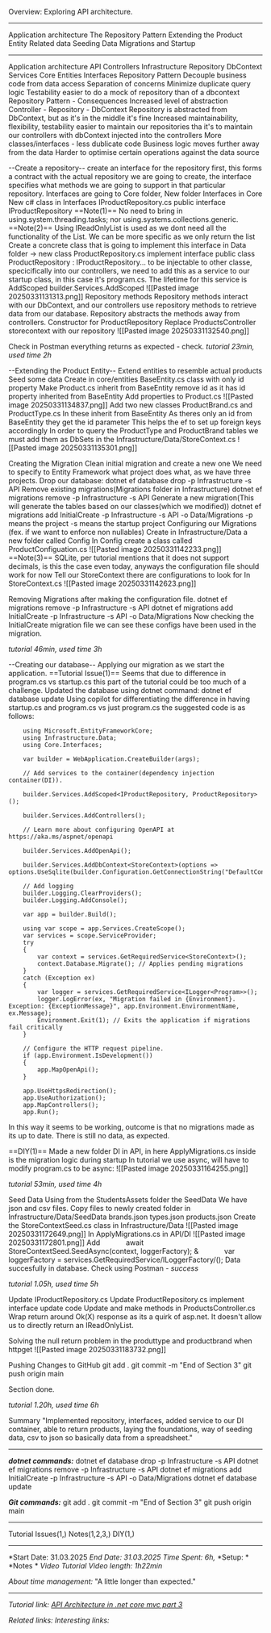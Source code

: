 Overview: Exploring API architecture.

---

Application architecture
The Repository Pattern
Extending the Product Entity
Related data
Seeding Data
Migrations and Startup

----
Application architecture
	API
		Controllers
	Infrastructure
		Repository
		DbContext
		Services
	Core
		Entities
		Interfaces
Repository Pattern
	Decouple business code from data access
	Separation of concerns
	Minimize duplicate query logic
	Testability
		easier to do a mock of repository than of a dbcontext
Repository Pattern - Consequences
	Increased level of abstraction
		Controller - Repository - DbContext
			Repository is abstracted from DbContext, but as it's in the middle it's fine
	Increased maintainability, flexibility, testability
		easier to maintain our repositories tha it's to maintain our controllers with dbContext injected into the controllers
	More classes/interfaces - less dublicate code
	Business logic moves further away from the data
	Harder to optimise certain operations against the data source

--Create a repository--
create an interface for the repository first, this forms a contract with the actual repository we are going to create, the interface specifies what methods we are going to support in that particular repository.
	Interfaces are going to Core folder,
		New folder Interfaces in Core
			New c# class in Interfaces
				IProductRepository.cs
					public interface IProductRepository
					==Note(1)==
						No need to bring in using.system.threading.tasks; nor using.systems.collections.generic.
					==Note(2)==
						Using IReadOnlyList is used as we dont need all the functionality of the List. We can be more specific as we only return the list 
Create a concrete class that is going to implement this interface
	in Data folder -> new class ProductRepository.cs
		implement interface
			public class ProductRepository : IProductRepository...
	to be injectable to other classe, specicifically into our controllers, we need to add this as a service to our startup class, in this case it's program.cs.
		The lifetime for this service is AddScoped
			builder.Services.AddScoped
			![[Pasted image 20250331131313.png]]
Repository methods
	Repository methods interact with our DbContext, and our controllers use repository methods to retrieve data from our database.
		Repository abstracts the methods away from controllers.
	Constructor for ProductRepository
Replace ProductsController storecontext with our repository
	![[Pasted image 20250331132540.png]]

Check in Postman everything returns as expected - check.
*tutorial 23min, used time 2h*

--Extending the Product Entity--
	Extend entities to resemble actual products
	Seed some data
Create in core/entities
	BaseEntity.cs class with only id property
	Make Product.cs inherit from BaseEntity
		remove id as it has id property inherited from BaseEntity
	Add properties to Product.cs
		![[Pasted image 20250331134837.png]]
	Add two new classes ProductBrand.cs and ProductType.cs
		In these inherit from BaseEntity
			As theres only an id from BaseEntity they get the id parameter
			This helps the ef to set up foreign keys accordingly
In order to query the ProductType and ProductBrand tables we must add them as DbSets in the Infrastructure/Data/StoreContext.cs
	![[Pasted image 20250331135301.png]]

Creating the Migration
	Clean initial migration and create a new one
	We need to specify to Entity Framework what project does what, as we have three projects.
	Drop our database:
		 dotnet ef database drop -p Infrastructure -s API
	Remove existing migrations(Migrations folder in Infrastructure)
		 dotnet ef migrations remove -p Infrastructure -s API
	Generate a new migration(This will generate the tables based on our classes(which we modified))
		dotnet ef migrations add InitialCreate -p Infrastructure -s API -o Data/Migrations
		-p means the project
		-s means the startup project
Configuring our Migrations (fex. if we want to enforce non nullables)
	Create in Infrastructure/Data a new folder called Config
		In Config create a class called ProductConfiguation.cs
			![[Pasted image 20250331142233.png]]
==Note(3)==
	SQLite, per tutorial mentions that it does not support decimals, is this the case even today, anyways the configuration file should work for now
Tell our StoreContext there are configurations to look for
	In StoreContext.cs
		![[Pasted image 20250331142623.png]]

Removing Migrations after making the configuration file.
	dotnet ef migrations remove -p Infrastructure -s API
	dotnet ef migrations add InitialCreate -p Infrastructure -s API -o Data/Migrations
	Now checking the InitialCreate migration file we can see these configs have been used in the migration.

*tutorial 46min, used time 3h* 

--Creating our database--
Applying our migration as we start the application.
	==Tutorial Issue(1)==
		Seems that due to difference in program.cs vs startup.cs this part of the tutorial could be too much of a challenge. Updated the database using dotnet command:
			dotnet ef database update
	Using copilot for differentiating the difference in having startup.cs and program.cs vs just program.cs the suggested code is as follows:
	
		using Microsoft.EntityFrameworkCore;
		using Infrastructure.Data;
		using Core.Interfaces;
		
		var builder = WebApplication.CreateBuilder(args);  
		
		// Add services to the container(dependency injection container(DI)).
		
		builder.Services.AddScoped<IProductRepository, ProductRepository>();
		
		builder.Services.AddControllers();
		
		// Learn more about configuring OpenAPI at https://aka.ms/aspnet/openapi
		
		builder.Services.AddOpenApi();  
		
		builder.Services.AddDbContext<StoreContext>(options => options.UseSqlite(builder.Configuration.GetConnectionString("DefaultConnection")));  
		
		// Add logging
		builder.Logging.ClearProviders();
		builder.Logging.AddConsole(); 
		
		var app = builder.Build(); 
		
		using var scope = app.Services.CreateScope();
		var services = scope.ServiceProvider;
		try
		{
		    var context = services.GetRequiredService<StoreContext>();
		    context.Database.Migrate(); // Applies pending migrations
		}
		catch (Exception ex)
		{
		    var logger = services.GetRequiredService<ILogger<Program>>();
		    logger.LogError(ex, "Migration failed in {Environment}. Exception: {ExceptionMessage}", app.Environment.EnvironmentName, ex.Message);
		    Environment.Exit(1); // Exits the application if migrations fail critically
		} 
		
		// Configure the HTTP request pipeline.
		if (app.Environment.IsDevelopment())
		{
		    app.MapOpenApi();
		} 
		
		app.UseHttpsRedirection();
		app.UseAuthorization();
		app.MapControllers();
		app.Run();
In this way it seems to be working, outcome is that no migrations made as its up to date. There is still no data, as expected.

==DIY(1)==
	Made a new folder DI in API, in here ApplyMigrations.cs
		inside is the migration logic during startup
	In tutorial we use async, will have to modify program.cs to be async:
		![[Pasted image 20250331164255.png]]

*tutorial 53min, used time 4h*

Seed Data
Using from the StudentsAssets folder the SeedData
	We have json and csv files.
	Copy files to newly created folder in Infrastructure/Data/SeedData
		brands.json
		types.json
		products.json
	Create the StoreContextSeed.cs class in Infrastructure/Data
		 ![[Pasted image 20250331172649.png]]
	In ApplyMigrations.cs in API/DI
		![[Pasted image 20250331172801.png]]
		Add             await StoreContextSeed.SeedAsync(context, loggerFactory); &             var loggerFactory = services.GetRequiredService/ILoggerFactory/();
Data succesfully in database.
Check using Postman - *success*

*tutorial 1.05h, used time 5h*

Update IProductRepository.cs
Update ProductRepository.cs
	implement interface
	update code
Update and make methods in ProductsController.cs
	Wrap return around Ok(X) response as its a quirk of asp.net. It doesn't allow us to directly return an IReadOnlyList. 

Solving the null return problem in the produttype and productbrand when httpget
	![[Pasted image 20250331183732.png]]

Pushing Changes to GitHub
	 git add .
	 git commit -m "End of Section 3"
	 git push origin main

Section done.

*tutorial 1.20h, used time 6h*

Summary
"Implemented repository, interfaces, added service to our DI container, able to return products, laying the foundations, way of seeding data, csv to json so basically data from a spreadsheet."

---

***dotnet commands:***
	dotnet ef database drop -p Infrastructure -s API
	dotnet ef migrations remove -p Infrastructure -s API
	dotnet ef migrations add InitialCreate -p Infrastructure -s API -o Data/Migrations
	dotnet ef database update

***Git commands:***
	 git add .
	 git commit -m "End of Section 3"
	 git push origin main	


---

Tutorial Issues(1,)
Notes(1,2,3,)
DIY(1,)

---
*Start Date: 31.03.2025
*End Date: 31.03.2025*
*Time Spent: 6h,*
	*Setup: *
	*Notes *
	*Video*
*Tutorial Video length: 1h22min*

*About time management:* 
"A little longer than expected."

---
*Tutorial link:*
*[API Architecture in .net core mvc part 3](https://www.youtube.com/watch?v=bMf1MqsK3Ko&list=PLaR3RrvBxlc3c8NAtlAXRwx43ZdH8eBrQ&index=4)*

*Related links:*
*Interesting links:*
